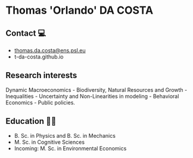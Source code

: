 # Thomas 'Orlando' DA COSTA
## Contact 💻
- thomas.da.costa@ens.psl.eu
- t-da-costa.github.io

## Research interests
Dynamic Macroeconomics - Biodiversity, Natural Resources and Growth - Inequalities - Uncertainty and Non-Linearities in modeling - Behavioral Economics - Public policies.
## Education 🧑‍🎓
- B. Sc. in Physics and B. Sc. in Mechanics
- M. Sc. in Cognitive Sciences
- Incoming: M. Sc. in Environmental Economics

<!--
**Dac-T/Dac-T** is a ✨ _special_ ✨ repository because its `README.md` (this file) appears on your GitHub profile.

Here are some ideas to get you started:

- 🔭 I’m currently working on ...
- 🌱 I’m currently learning ...
- 👯 I’m looking to collaborate on ...
- 🤔 I’m looking for help with ...
- 💬 Ask me about ...
- 📫 How to reach me: ...
- 😄 Pronouns: ...
- ⚡ Fun fact: ...
-->
